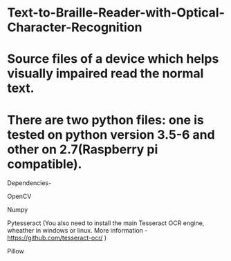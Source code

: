 # Text-to-Braille-Reader-with-Optical-Character-Recognition
# Source files of a device which helps visually impaired read the normal text.
# There are two python files: one is tested on python version 3.5-6 and other on 2.7(Raspberry pi compatible).

Dependencies- 
  
  OpenCV
  
  Numpy
  
  Pytesseract (You also need to install the main Tesseract OCR engine, wheather in windows or linux. More information -         https://github.com/tesseract-ocr/ )
  
  Pillow
